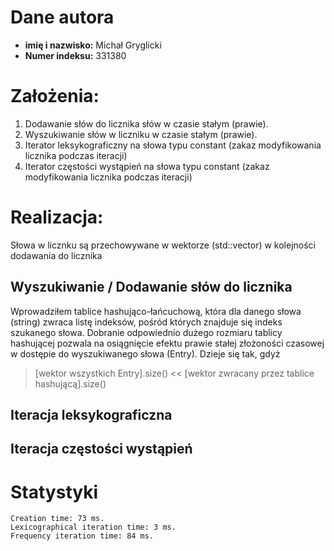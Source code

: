 # Dane autora
- **imię i nazwisko:** Michał Gryglicki
- **Numer indeksu:** 331380

# Założenia:
1) Dodawanie słów do licznika słów w czasie stałym (prawie).
2) Wyszukiwanie słów w liczniku w czasie stałym (prawie).
3) Iterator leksykograficzny na słowa typu constant (zakaz modyfikowania licznika podczas iteracji)
4) Iterator częstości wystąpień na słowa typu constant (zakaz modyfikowania licznika podczas iteracji)

# Realizacja:
Słowa w licznku są przechowywane w wektorze (std::vector) w kolejności dodawania do licznika

## Wyszukiwanie / Dodawanie słów do licznika
Wprowadziłem tablice hashująco-łańcuchową, która dla danego słowa (string) zwraca listę indeksów, pośród których znajduje się indeks szukanego słowa. Dobranie odpowiednio dużego rozmiaru tablicy hashującej pozwala na osiągnięcie efektu prawie stałej złożoności czasowej w dostępie do wyszukiwanego słowa (Entry). Dzieje się tak, gdyż
>[wektor wszystkich Entry].size() << [wektor zwracany przez tablice hashującą].size()

## Iteracja leksykograficzna

## Iteracja częstości wystąpień

# Statystyki
```
Creation time: 73 ms.
Lexicographical iteration time: 3 ms.
Frequency iteration time: 84 ms.
```
